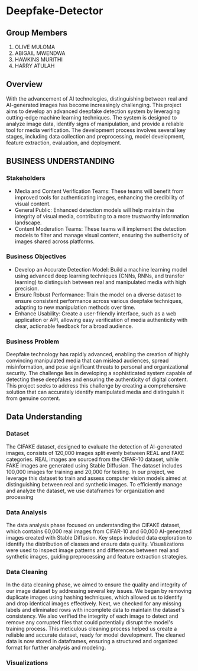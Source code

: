 # Deepfake-Detector
## Group Members

1. OLIVE MULOMA
2. ABIGAIL MWENDWA
3. HAWKINS MURITHI
4. HARRY ATULAH

## Overview
With the advancement of AI technologies, distinguishing between real and AI-generated images has become increasingly challenging. This project aims to develop an advanced deepfake detection system by leveraging cutting-edge machine learning techniques. The system is designed to analyze image data, identify signs of manipulation, and provide a reliable tool for media verification. The development process involves several key stages, including data collection and preprocessing, model development, feature extraction, evaluation, and deployment.

## BUSINESS UNDERSTANDING

### Stakeholders
- Media and Content Verification Teams: These teams will benefit from improved tools for authenticating images, enhancing the credibility of visual content.
- General Public: Enhanced detection models will help maintain the integrity of visual media, contributing to a more trustworthy information landscape.
- Content Moderation Teams: These teams will implement the detection models to filter and manage visual content, ensuring the authenticity of images shared across platforms.
  
### Business Objectives
- Develop an Accurate Detection Model: Build a machine learning model using advanced deep learning techniques (CNNs, RNNs, and transfer learning) to distinguish between real and manipulated media with high precision.
- Ensure Robust Performance: Train the model on a diverse dataset to ensure consistent performance across various deepfake techniques, adapting to new manipulation methods over time.
- Enhance Usability: Create a user-friendly interface, such as a web application or API, allowing easy verification of media authenticity with clear, actionable feedback for a broad audience.

### Business Problem
Deepfake technology has rapidly advanced, enabling the creation of highly convincing manipulated media that can mislead audiences, spread misinformation, and pose significant threats to personal and organizational security. The challenge lies in developing a sophisticated system capable of detecting these deepfakes and ensuring the authenticity of digital content. This project seeks to address this challenge by creating a comprehensive solution that can accurately identify manipulated media and distinguish it from genuine content.

## Data Understanding

### Dataset 
The CIFAKE dataset, designed to evaluate the detection of AI-generated images, consists of 120,000 images split evenly between REAL and FAKE categories. REAL images are sourced from the CIFAR-10 dataset, while FAKE images are generated using Stable Diffusion. The dataset includes 100,000 images for training and 20,000 for testing. In our project, we leverage this dataset to train and assess computer vision models aimed at distinguishing between real and synthetic images. To efficiently manage and analyze the dataset, we use dataframes for organization and processing

### Data Analysis
The data analysis phase focused on understanding the CIFAKE dataset, which contains 60,000 real images from CIFAR-10 and 60,000 AI-generated images created with Stable Diffusion. Key steps included data exploration to identify the distribution of classes and ensure data quality. Visualizations were used to inspect image patterns and differences between real and synthetic images, guiding preprocessing and feature extraction strategies.

### Data Cleaning

In the data cleaning phase, we aimed to ensure the quality and integrity of our image dataset by addressing several key issues. We began by removing duplicate images using hashing techniques, which allowed us to identify and drop identical images effectively. Next, we checked for any missing labels and eliminated rows with incomplete data to maintain the dataset's consistency. We also verified the integrity of each image to detect and remove any corrupted files that could potentially disrupt the model's training process. This meticulous cleaning process helped us create a reliable and accurate dataset, ready for model development. The cleaned data is now stored in dataframes, ensuring a structured and organized format for further analysis and modeling.

### Visualizations




